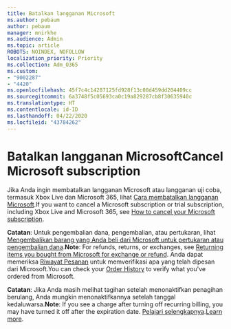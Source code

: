 ```yaml
---
title: Batalkan langganan Microsoft
ms.author: pebaum
author: pebaum
manager: mnirkhe
ms.audience: Admin
ms.topic: article
ROBOTS: NOINDEX, NOFOLLOW
localization_priority: Priority
ms.collection: Adm_O365
ms.custom:
- "9002287"
- "4420"
ms.openlocfilehash: 45f7c4c14287125fd928f13c08d459dd204409cc
ms.sourcegitcommit: 6a3748f5c05693ca0c19a829287cb8f30635940c
ms.translationtype: HT
ms.contentlocale: id-ID
ms.lasthandoff: 04/22/2020
ms.locfileid: "43784262"
---
```

# <a name="cancel-microsoft-subscription"></a><span data-ttu-id="21dc1-102">Batalkan langganan Microsoft</span><span class="sxs-lookup"><span data-stu-id="21dc1-102">Cancel Microsoft subscription</span></span>

<span data-ttu-id="21dc1-103">Jika Anda ingin membatalkan langganan Microsoft atau langganan uji coba, termasuk Xbox Live dan Microsoft 365, lihat [Cara membatalkan langganan Microsoft](https://support.microsoft.com/help/4027815).</span><span class="sxs-lookup"><span data-stu-id="21dc1-103">If you want to cancel a Microsoft subscription or trial subscription, including Xbox Live and Microsoft 365, see [How to cancel your Microsoft subscription](https://support.microsoft.com/help/4027815).</span></span>

<span data-ttu-id="21dc1-104">**Catatan**: Untuk pengembalian dana, pengembalian, atau pertukaran, lihat [Mengembalikan barang yang Anda beli dari Microsoft untuk pertukaran atau pengembalian dana](https://support.microsoft.com/help/10558).</span><span class="sxs-lookup"><span data-stu-id="21dc1-104">**Note**: For refunds, returns, or exchanges, see [Returning items you bought from Microsoft for exchange or refund](https://support.microsoft.com/help/10558).</span></span> <span data-ttu-id="21dc1-105">Anda dapat memeriksa [Riwayat Pesanan](https://account.microsoft.com/billing/orders/) untuk memverifikasi apa yang telah dipesan dari Microsoft.</span><span class="sxs-lookup"><span data-stu-id="21dc1-105">You can check your [Order History](https://account.microsoft.com/billing/orders/) to verify what you've ordered from Microsoft.</span></span> 

<span data-ttu-id="21dc1-106">**Catatan**: Jika Anda masih melihat tagihan setelah menonaktifkan penagihan berulang, Anda mungkin menonaktifkannya setelah tanggal kedaluwarsa.</span><span class="sxs-lookup"><span data-stu-id="21dc1-106">**Note**: If you see a charge after turning off recurring billing, you may have turned it off after the expiration date.</span></span> <span data-ttu-id="21dc1-107">[Pelajari selengkapnya](https://support.microsoft.com/help/10640).</span><span class="sxs-lookup"><span data-stu-id="21dc1-107">[Learn more](https://support.microsoft.com/help/10640).</span></span> 

